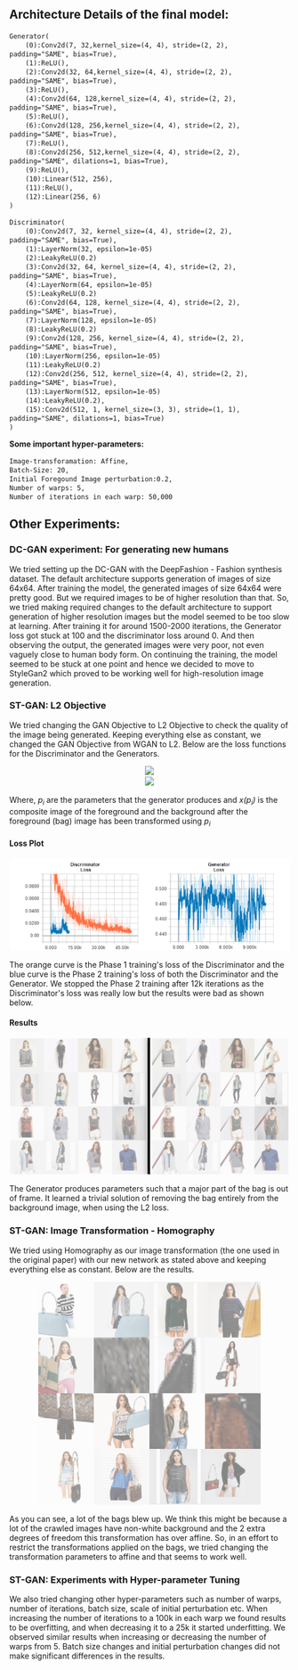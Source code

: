 ## Architecture Details of the final model:
```
Generator(
	(0):Conv2d(7, 32,kernel_size=(4, 4), stride=(2, 2), padding="SAME", bias=True),
	(1):ReLU(),
	(2):Conv2d(32, 64,kernel_size=(4, 4), stride=(2, 2), padding="SAME", bias=True),
	(3):ReLU(),
	(4):Conv2d(64, 128,kernel_size=(4, 4), stride=(2, 2), padding="SAME", bias=True),
	(5):ReLU(),
	(6):Conv2d(128, 256,kernel_size=(4, 4), stride=(2, 2), padding="SAME", bias=True),
	(7):ReLU(),
	(8):Conv2d(256, 512,kernel_size=(4, 4), stride=(2, 2), padding="SAME", dilations=1, bias=True),
	(9):ReLU(),
	(10):Linear(512, 256),
	(11):ReLU(),
	(12):Linear(256, 6) 
)
```
```
Discriminator(
	(0):Conv2d(7, 32, kernel_size=(4, 4), stride=(2, 2), padding="SAME", bias=True),
	(1):LayerNorm(32, epsilon=1e-05)
	(2):LeakyReLU(0.2)
	(3):Conv2d(32, 64, kernel_size=(4, 4), stride=(2, 2), padding="SAME", bias=True),
	(4):LayerNorm(64, epsilon=1e-05)
	(5):LeakyReLU(0.2)
	(6):Conv2d(64, 128, kernel_size=(4, 4), stride=(2, 2), padding="SAME", bias=True),
	(7):LayerNorm(128, epsilon=1e-05)
	(8):LeakyReLU(0.2)
	(9):Conv2d(128, 256, kernel_size=(4, 4), stride=(2, 2), padding="SAME", bias=True),
	(10):LayerNorm(256, epsilon=1e-05)
	(11):LeakyReLU(0.2)
	(12):Conv2d(256, 512, kernel_size=(4, 4), stride=(2, 2), padding="SAME", bias=True),
	(13):LayerNorm(512, epsilon=1e-05)
	(14):LeakyReLU(0.2),
	(15):Conv2d(512, 1, kernel_size=(3, 3), stride=(1, 1), padding="SAME", dilations=1, bias=True)
)
```
**Some important hyper-parameters:** 
```
Image-transforamation: Affine, 
Batch-Size: 20, 
Initial Foregound Image perturbation:0.2,
Number of warps: 5,
Number of iterations in each warp: 50,000
```

## Other Experiments:

### DC-GAN experiment: For generating new humans

We tried setting up the DC-GAN with the DeepFashion - Fashion synthesis dataset. The default architecture supports generation of images of size 64x64. After training the model, the generated images of size 64x64 were pretty good. But we required images to be of higher resolution than that. So, we tried making required changes to the default architecture to support generation of higher resolution images but the model seemed to be too slow at learning. After training it for around 1500-2000 iterations, the Generator loss got stuck at 100 and the discriminator loss around 0. And then observing the output, the generated images were very poor, not even vaguely close to human body form. On continuing the training, the model seemed to be stuck at one point and hence we decided to move to StyleGan2 which proved to be working well for high-resolution image generation.


### ST-GAN: L2 Objective
We tried changing the GAN Objective to L2 Objective to check the quality of the image being generated. Keeping everything else as constant, we changed the GAN Objective from 
WGAN to L2. Below are the loss functions for the Discriminator and the Generators.

<div style="text-align:center"><img src="https://latex.codecogs.com/gif.latex?L_D%20=%20\frac{1}{2}%20\mathop{\mathbb{E}}_{x,p_i}[D(x(p_i))^2]%20+%20\frac{1}{2}%20\mathop{\mathbb{E}}_y[(D(y)-1)^2]" /> </div>

<div style="text-align:center"><img src="https://latex.codecogs.com/gif.latex?L_G%20=%20\frac{1}{2}%20\mathop{\mathbb{E}}_{x,p_i}[D(x(p_i)-1)^2]" /> </div>

Where, *p<sub>i</sub>* are the parameters that the generator produces and *x(p<sub>i</sub>)* is the composite image of the foreground and the background after the foreground (bag) image has been transformed using *p<sub>i</sub>*

#### Loss Plot

<img src="img/L2_Loss_curve.png">

The orange curve is the Phase 1 training's loss of the Discriminator and the blue curve is the Phase 2 training's loss of both the Discriminator and the Generator. We stopped the Phase 2 training after 12k iterations as the Discriminator's loss was really low but the results were bad as shown below.

#### Results
<img src="img/i1.png" width=800>

The Generator produces parameters such that a major part of the bag is out of frame. It learned a trivial solution of removing the bag entirely from the background image, when using the L2 loss.
### ST-GAN: Image Transformation - Homography
We tried using Homography as our image transformation (the one used in the original paper) with our new network as stated above and keeping everything else as constant. Below are the results. 

<div style="text-align:center"><img src="img/homography_bad_result.png" width=400></div>

As you can see, a lot of the bags blew up. We think this might be because a lot of the crawled images have non-white background and the 2 extra degrees of freedom this transformation has over affine. So, in an effort to restrict the transformations applied on the bags, we tried changing the transformation parameters to affine and that seems to work well.

### ST-GAN: Experiments with Hyper-parameter Tuning

We also tried changing other hyper-parameters such as number of warps, number of iterations, batch size, scale of initial perturbation etc. When increasing the number of iterations to a 100k in each warp we found results to be overfitting, and when decreasing it to a 25k it started underfitting. We observed similar results when increasing or decreasing the number of warps from 5. Batch size changes and initial perturbation changes did not make significant differences in the results.
